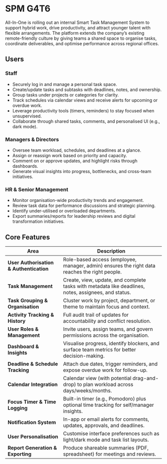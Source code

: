 # SPM G4T6

All-In-One is rolling out an internal Smart Task Management System to support hybrid work, drive productivity, and attract younger talent with flexible arrangements. The platform extends the company’s existing remote-friendly culture by giving teams a shared space to organise tasks, coordinate deliverables, and optimise performance across regional offices.

## Users

### Staff
- Securely log in and manage a personal task space.
- Create/update tasks and subtasks with deadlines, notes, and ownership.
- Group tasks under projects or categories for clarity.
- Track schedules via calendar views and receive alerts for upcoming or overdue work.
- Leverage productivity tools (timers, reminders) to stay focused when unsupervised.
- Collaborate through shared tasks, comments, and personalised UI (e.g., dark mode).

### Managers & Directors
- Oversee team workload, schedules, and deadlines at a glance.
- Assign or reassign work based on priority and capacity.
- Comment on or approve updates, and highlight risks through dashboards.
- Generate visual insights into progress, bottlenecks, and cross-team initiatives.

### HR & Senior Management
- Monitor organisation-wide productivity trends and engagement.
- Review task data for performance discussions and strategic planning.
- Identify under-utilised or overloaded departments.
- Export summaries/reports for leadership reviews and digital transformation initiatives.

## Core Features

| Area | Description |
| --- | --- |
| **User Authorisation & Authentication** | Role-based access (employee, manager, admin) ensures the right data reaches the right people. |
| **Task Management** | Create, view, update, and complete tasks with metadata like deadlines, notes, assignees, and status. |
| **Task Grouping & Organisation** | Cluster work by project, department, or theme to maintain focus and context. |
| **Activity Tracking & History** | Full audit trail of updates for accountability and conflict resolution. |
| **User Roles & Management** | Invite users, assign teams, and govern permissions across the organisation. |
| **Dashboard & Insights** | Visualise progress, identify blockers, and surface team metrics for better decision-making. |
| **Deadline & Schedule Tracking** | Attach due dates, trigger reminders, and expose overdue work for follow-up. |
| **Calendar Integration** | Calendar view (with potential drag-and-drop) to plan workload across days/weeks/months. |
| **Focus Timer & Time Logging** | Built-in timer (e.g., Pomodoro) plus optional time tracking for self/manager insights. |
| **Notification System** | In-app or email alerts for comments, updates, approvals, and deadlines. |
| **User Personalisation** | Customise interface preferences such as light/dark mode and task list layouts. |
| **Report Generation & Exporting** | Produce shareable summaries (PDF, spreadsheet) for meetings and reviews. |